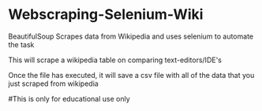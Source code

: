 # Webscraping-Selenium-Wiki
BeautifulSoup Scrapes data from Wikipedia and uses selenium to automate the task

This will scrape a wikipedia table on comparing text-editors/IDE's

Once the file has executed, it will save a csv file with all of the data that you just scraped from wikipedia

#This is only for educational use only 
